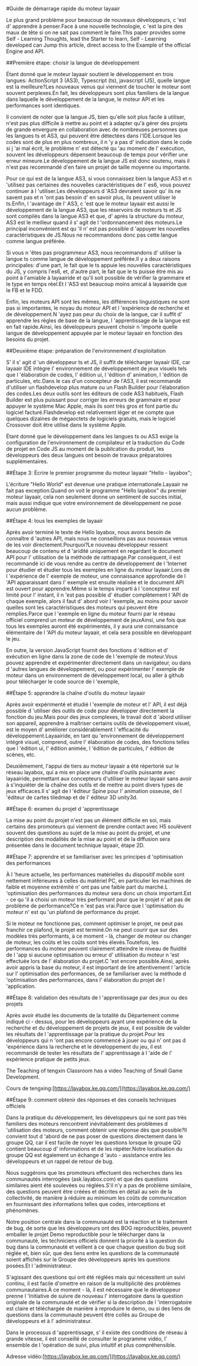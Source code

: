#Guide de démarrage rapide du moteur layaair



Le plus grand problème pour beaucoup de nouveaux développeurs, c 'est d' apprendre à penser.Face à une nouvelle technologie, c 'est la pire des maux de tête si on ne sait pas comment le faire.This paper provides some Self - Learning Thoughts, lead the Starter to learn, Self - Learning developed can Jump this article, direct access to the Example of the official Engine and API.



 



##Première étape: choisir la langue de développement

Étant donné que le moteur layaair soutient le développement en trois langues: ActionScript 3 (AS3), Typescript (ts), javascript (JS), quelle langue est la meilleure?Les nouveaux venus qui viennent de toucher le moteur sont souvent perplexes.En fait, les développeurs sont plus familiers de la langue dans laquelle le développement de la langue, le moteur API et les performances sont identiques.

Il convient de noter que la langue JS, bien qu'elle soit plus facile à utiliser, n'est pas plus difficile à mettre au point et à adapter qu'à gérer des projets de grande envergure en collaboration avec de nombreuses personnes que les langues ts et AS3, qui peuvent être détectées dans l'IDE.Lorsque les codes sont de plus en plus nombreux, il n 'y a pas d' indication dans le code si j 'ai mal écrit, le problème n' est détecté qu 'au moment de l' exécution, souvent les développeurs dépensent beaucoup de temps pour vérifier une erreur mineure.Le développement de la langue JS est donc soutenu, mais il n'est pas recommandé d'en faire un projet de taille moyenne ou importante.

Pour ce qui est de la langue AS3, si vous connaissez bien la langue AS3 et n 'utilisez pas certaines des nouvelles caractéristiques de l' es6, vous pouvez continuer à l 'utiliser.Les développeurs d 'AS3 devraient savoir qu' ils ne savent pas et n 'ont pas besoin d' en savoir plus, ils peuvent utiliser le ts.Enfin, l 'avantage de l' AS3, c 'est que le moteur layaair est aussi le développement de la langue AS3, que les réservoirs de moteurs ts et JS sont compilés dans la langue AS3 et que, d' après la structure du moteur, AS3 est le meilleur quand il s' agit de l 'ordonnancement des moteurs.Le principal inconvénient est qu 'il n' est pas possible d 'appuyer les nouvelles caractéristiques de JS.Nous ne recommandons donc pas cette langue comme langue préférée.

Si vous n 'êtes pas programmeur AS3, nous recommandons d' utiliser la langue ts comme langue de développement préférée.Il y a deux raisons principales: d'une part, le fait que le ts appuie les nouvelles caractéristiques du JS, y compris l'es6, et, d'autre part, le fait que le ts puisse être mis au point à l'amiable à layaairide et qu'il soit possible de vérifier la grammaire et le type en temps réel.Et l 'AS3 est beaucoup moins amical à layaairide que le FB et le FDD.

Enfin, les moteurs API sont les mêmes, les différences linguistiques ne sont pas si importantes, le noyau du moteur API et l 'expérience de recherche et de développement.N 'ayez pas peur du choix de la langue, car il suffit d' apprendre les règles de base de la langue, l 'apprentissage de la langue est en fait rapide.Ainsi, les développeurs peuvent choisir n 'importe quelle langue de développement appuyée par le moteur layaair en fonction des besoins du projet.



 



##Deuxième étape: préparation de l'environnement d'exploitation

S' il s' agit d 'un développeur ts et JS, il suffit de télécharger layaair IDE, car layaair IDE intègre l' environnement de développement de jeux visuels tels que l 'élaboration de codes, l' édition ui, l 'édition d' animation, l 'édition de particules, etc.Dans le cas d'un concepteur de l'AS3, il est recommandé d'utiliser un flashdevelop plus mature ou un Flash Builder pour l'élaboration des codes.Les deux outils sont les éditeurs de code AS3 habituels, Flash Builder est plus puissant pour corriger les erreurs de grammaire et pour appuyer le système Mac Apple, mais ils sont très gros et font partie du logiciel facturé.Flashdevelop est relativement léger et ne compte que quelques dizaines de mégaoctets de logiciels gratuits, mais le logiciel Crossover doit être utilisé dans le système Apple.

Étant donné que le développement dans les langues ts ou AS3 exige la configuration de l'environnement de compilateur et la traduction du Code de projet en Code JS au moment de la publication du produit, les développeurs des deux langues ont besoin de travaux préparatoires supplémentaires.



##Étape 3: Écrire le premier programme du moteur layaair "Hello - layabox";

L'écriture "Hello World" est devenue une pratique internationale.Layaair ne fait pas exception.Quand on voit le programme "Hello layabox" du premier moteur layaair, cela non seulement donne un sentiment de succès initial, mais aussi indique que votre environnement de développement ne pose aucun problème.



##Étape 4: tous les exemples de layaair

Après avoir terminé le texte de Hello layabox, nous avons besoin de connaître d 'autres API, mais nous ne conseillons pas aux nouveaux venus de les voir directement.Pourquoi?Le nouveau développeur ressent beaucoup de contenu et d 'aridité uniquement en regardant le document API pour l' utilisation de la méthode de rattrapage.Par conséquent, il est recommandé ici de vous rendre au centre de développement de l 'Internet pour étudier et étudier tous les exemples en ligne du moteur layaair.Lors de l 'expérience de l' exemple de moteur, une connaissance approfondie de l 'API apparaissant dans l' exemple est ensuite réalisée et le document API est ouvert pour apprendre.Même si le temps imparti à l 'concepteur est limité pour l' instant, il n 'est pas possible d' étudier complètement l 'API de chaque exemple, alors il faut d' abord voir l 'exemple, au moins pour savoir quelles sont les caractéristiques des moteurs qui peuvent être remplies.Parce que l 'exemple en ligne du moteur fourni par le réseau officiel comprend un moteur de développement de jeuxAinsi, une fois que tous les exemples auront été expérimentés, il y aura une connaissance élémentaire de l 'API du moteur layaair, et cela sera possible en développant le jeu.

En outre, la version JavaScript fournit des fonctions d 'édition et d' exécution en ligne dans la zone de code de l 'exemple de moteur.Vous pouvez apprendre et expérimenter directement dans un navigateur, ou dans d 'autres langues de développement, ou pour expérimenter l' exemple de moteur dans un environnement de développement local, ou aller à github pour télécharger le code source de l 'exemple,



 



##Étape 5: apprendre la chaîne d'outils du moteur layaair

Après avoir expérimenté et étudié l 'exemple de moteur et l' API, il est déjà possible d 'utiliser des outils de code pour développer directement la fonction du jeu.Mais pour des jeux complexes, le travail doit d 'abord utiliser son appareil, apprendre à maîtriser certains outils de développement visuel, est le moyen d' améliorer considérablement l 'efficacité du développement.Layaairide, en tant qu 'environnement de développement intégré visuel, comprend, outre l' élaboration de codes, des fonctions telles que l 'édition ui, l' édition animée, l 'édition de particules, l' édition de scènes, etc.

Deuxièmement, l'appui de tiers au moteur layaair a été répertorié sur le réseau layabox, qui a mis en place une chaîne d'outils puissante avec layaairide, permettant aux concepteurs d'utiliser le moteur layaair sans avoir à s'inquiéter de la chaîne des outils et de mettre au point divers types de jeux efficaces.Il s' agit de l 'éditeur Spine pour l' animation osseuse, de l 'éditeur de cartes tiledmap et de l' éditeur 3D unity3d.



##Étape 6: examen du projet d 'apprentissage

La mise au point du projet n'est pas un élément difficile en soi, mais certains des promoteurs qui viennent de prendre contact avec H5 soulèvent souvent des questions au sujet de la mise au point du projet, et une description des modalités de la mise au point et de la diffusion sera présentée dans le document technique layaair, étape 2D.



##Étape 7: apprendre et se familiariser avec les principes d 'optimisation des performances

À l 'heure actuelle, les performances matérielles du dispositif mobile sont nettement inférieures à celles du matériel PC, en particulier les machines de faible et moyenne extrémité n' ont pas une faible part du marché.L 'optimisation des performances du moteur sera donc un choix important.Est - ce qu 'il a choisi un moteur très performant pour que le projet n' ait pas de problème de performance?Ce n 'est pas vrai.Parce que l 'optimisation du moteur n' est qu 'un plafond de performance du projet.

Si le moteur ne fonctionne pas, comment optimiser le projet, ne peut pas franchir ce plafond, le projet est terminé.On ne peut courir que sur des modèles très performants, à ce moment - là, changer de moteur ou changer de moteur, les coûts et les coûts sont très élevés.Toutefois, les performances du moteur peuvent clairement atteindre le niveau de fluidité de l 'app si aucune optimisation ou erreur d' utilisation du moteur n 'est effectuée lors de l' élaboration du projet.C 'est encore possible.Ainsi, après avoir appris la base du moteur, il est important de lire attentivement l 'article sur l' optimisation des performances, de se familiariser avec la méthode d 'optimisation des performances, dans l' élaboration du projet de l 'application.



 



##Étape 8: validation des résultats de l 'apprentissage par des jeux ou des projets

Après avoir étudié les documents de la totalité du Département comme indiqué ci - dessus, pour les développeurs ayant une expérience de la recherche et du développement de projets de jeux, il est possible de valider les résultats de l 'apprentissage par la pratique du projet.Pour les développeurs qui n 'ont pas encore commencé à jouer ou qui n' ont pas d 'expérience dans la recherche et le développement du jeu, il est recommandé de tester les résultats de l' apprentissage à l 'aide de l' expérience pratique de petits jeux.

The Teaching of tengxin Classroom has a video Teaching of Small Game Development.

Cours de tengxing:[https://layabox.ke.qq.com/](https://layabox.ke.qq.com/)



##Étape 9: comment obtenir des réponses et des conseils techniques officiels

Dans la pratique du développement, les développeurs qui ne sont pas très familiers des moteurs rencontrent inévitablement des problèmes d 'utilisation des moteurs, comment obtenir une réponse dès que possible?Il convient tout d 'abord de ne pas poser de questions directement dans le groupe QQ, car il est facile de noyer les questions lorsque le groupe QQ contient beaucoup d' informations et de les répéter.Notre localisation du groupe QQ est également un échange d 'auto - assistance entre les développeurs et un rappel de retour de bug.

Nous suggérons que les promoteurs effectuent des recherches dans les communautés interrogées (ask.layabox.com) et que des questions similaires aient été soulevées ou réglées.S'il n'y a pas de problème similaire, des questions peuvent être créées et décrites en détail au sein de la collectivité, de manière à réduire au minimum les coûts de communication en fournissant des informations telles que codes, interceptions et phénomènes.

Notre position centrale dans la communauté est la réaction et le traitement de bug, de sorte que les développeurs ont des BOG reproductibles, peuvent emballer le projet Demo reproductible pour le télécharger dans la communauté, les techniciens officiels donnent la priorité à la question du bug dans la communauté et veillent à ce que chaque question du bug soit réglée et, bien sûr, que des liens entre les questions de la communauté soient affichés sur le Groupe des développeurs après les questions posées.Et l 'administrateur.

S'agissant des questions qui ont été réglées mais qui nécessitent un suivi continu, il est facile d'omettre en raison de la multiplicité des problèmes communautaires.À ce moment - là, il est nécessaire que le développeur prenne l 'Initiative de suivre de nouveau l' interrogatoire dans la question originale de la communauté et de vérifier si la description de l 'interrogatoire est claire et téléchargée de manière à reproduire le demo, ou si des liens de questions dans la communauté peuvent être collés au Groupe de développeurs et à l' administrateur.

Dans le processus d 'apprentissage, s' il existe des conditions de réseau à grande vitesse, il est conseillé de consulter le programme vidéo, l' ensemble de l 'opération de suivi, plus intuitif et plus compréhensible.

Adresse vidéo:[https://layabox.ke.qq.com/](https://layabox.ke.qq.com/)